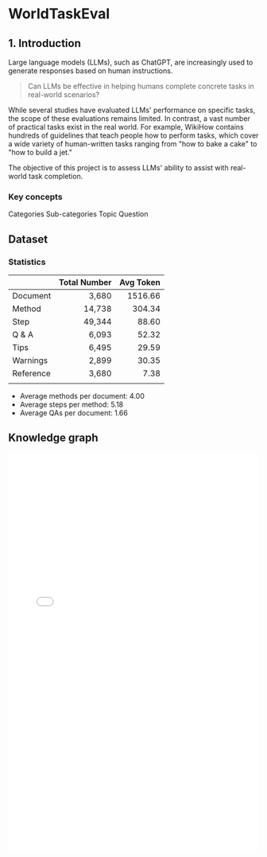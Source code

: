 # WorldTaskEval
## 1. Introduction
Large language models (LLMs), such as ChatGPT, are increasingly used to generate responses based on human instructions. 

> Can LLMs be effective in helping humans complete concrete tasks in real-world scenarios?

While several studies have evaluated LLMs' performance on specific tasks, the scope of these evaluations remains limited. In contrast, a vast number of practical tasks exist in the real world. For example, WikiHow contains hundreds of guidelines that teach people how to perform tasks, which cover  a wide variety of human-written tasks ranging from "how to bake a cake" to "how to build a jet." 

The objective of this project is to assess LLMs' ability to assist with real-world task completion.

### Key concepts
Categories
Sub-categories
Topic
Question

## Dataset

### Statistics
|   | Total Number  | Avg Token  |
|:-|-:|-:|
| Document | 3,680  | 1516.66 |
| Method | 14,738  | 304.34 |
| Step | 49,344  | 88.60 |
| Q & A | 6,093  | 52.32 |
| Tips | 6,495  | 29.59 |
| Warnings | 2,899  | 30.35 |
| Reference | 3,680 | 7.38 |
|||

- Average methods per document: 4.00
- Average steps per method: 5.18
- Average QAs per document: 1.66

## Knowledge graph
<iframe src="figure/interactive_knowledge_graph.html" width="100%" height="800px" frameborder="0"></iframe>
